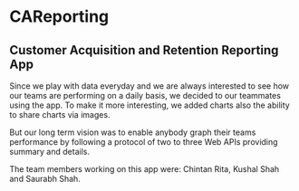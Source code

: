 # CAReporting
## Customer Acquisition and Retention Reporting App

Since we play with data everyday and we are always interested to see how our teams are performing on a daily basis, we decided to our teammates using the app.
To make it more interesting, we added charts also the ability to share charts via images.

But our long term vision was to enable anybody graph their teams performance by following a protocol of two to three Web APIs providing summary and details.

The team members working on this app were: Chintan Rita, Kushal Shah and Saurabh Shah.



